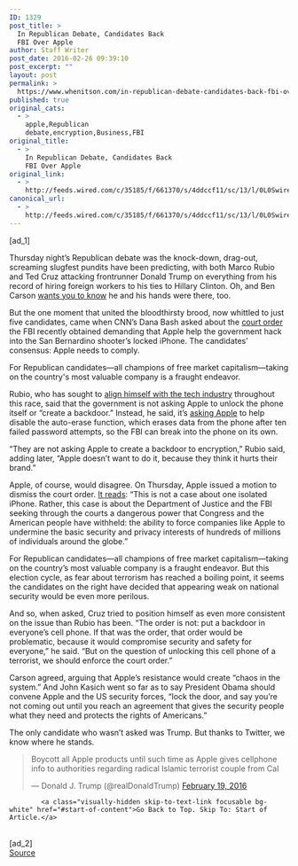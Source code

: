 ```yaml
---
ID: 1329
post_title: >
  In Republican Debate, Candidates Back
  FBI Over Apple
author: Staff Writer
post_date: 2016-02-26 09:39:10
post_excerpt: ""
layout: post
permalink: >
  https://www.whenitson.com/in-republican-debate-candidates-back-fbi-over-apple/
published: true
original_cats:
  - >
    apple,Republican
    debate,encryption,Business,FBI
original_title:
  - >
    In Republican Debate, Candidates Back
    FBI Over Apple
original_link:
  - >
    http://feeds.wired.com/c/35185/f/661370/s/4ddccf11/sc/13/l/0L0Swired0N0C20A160C0A20Crepublican0Edebate0Ecandidates0Eback0Efbi0Eapple0C/story01.htm
canonical_url:
  - >
    http://feeds.wired.com/c/35185/f/661370/s/4ddccf11/sc/13/l/0L0Swired0N0C20A160C0A20Crepublican0Edebate0Ecandidates0Eback0Efbi0Eapple0C/story01.htm
---
```

 [ad_1]
<br><div id=""><p>Thursday night’s Republican debate was the knock-down, drag-out, screaming slugfest pundits have been predicting, with both Marco Rubio and Ted Cruz attacking frontrunner Donald Trump on everything from his record of hiring foreign workers to his ties to Hillary Clinton. Oh, and Ben Carson <a href="http://time.com/4238346/ben-carson-republican-debate-fruit-salad/" target="_blank">wants you to know</a> he and his hands were there, too. </p>
<p>But the one moment that united the bloodthirsty brood, now whittled to just five candidates, came when CNN’s Dana Bash asked about the <a href="http://www.wired.com/2016/02/magistrate-orders-apple-to-help-fbi-hack-phone-of-san-bernardino-shooter/" target="_blank">court order</a> the FBI recently obtained demanding that Apple help the government hack into the San Bernardino shooter’s locked iPhone. The candidates’ consensus: Apple needs to comply.</p>
<p data-js="fader" class="pullquote carve fader">
	For Republican candidates—all champions of free market capitalism—taking on the country's most valuable company is a fraught endeavor.	<span class="attribution"/>
</p>

<p>Rubio, who has sought to <a href="http://www.wired.com/2015/10/marco-rubio-tech-industry-savior/" target="_blank">align himself with the tech industry</a> throughout this race, said that the government is not asking Apple to unlock the phone itself or “create a backdoor.” Instead, he said, it’s <a href="http://www.wired.com/2016/02/magistrate-orders-apple-to-help-fbi-hack-phone-of-san-bernardino-shooter/" target="_blank">asking Apple</a> to help disable the auto-erase function, which erases data from the phone after ten failed password attempts, so the FBI can break into the phone on its own. </p>
<p>“They are not asking Apple to create a backdoor to encryption,” Rubio said, adding later, “Apple doesn’t want to do it, because they think it hurts their brand.”</p>
<p>Apple, of course, would disagree. On Thursday, Apple issued a motion to dismiss the court order. <a href="http://www.wired.com/2016/02/apple-brief-fbi-response-iphone/" target="_blank">It reads</a>: “This is not a case about one isolated iPhone. Rather, this case is about the Department of Justice and the FBI seeking through the courts a dangerous power that Congress and the American people have withheld: the ability to force companies like Apple to undermine the basic security and privacy interests of hundreds of millions of individuals around the globe.”</p>



<p>For Republican candidates—all champions of free market capitalism—taking on the country’s most valuable company is a fraught endeavor. But this election cycle, as fear about terrorism has reached a boiling point, it seems the candidates on the right have decided that appearing weak on national security would be even more perilous.</p>
<p>And so, when asked, Cruz tried to position himself as even more consistent on the issue than Rubio has been. “The order is not: put a backdoor in everyone’s cell phone. If that was the order, that order would be problematic, because it would compromise security and safety for everyone,” he said. “But on the question of unlocking this cell phone of a terrorist, we should enforce the court order.”</p>
<p>Carson agreed, arguing that Apple’s resistance would create “chaos in the system.” And John Kasich went so far as to say President Obama should convene Apple and the US security forces, “lock the door, and say you’re not coming out until you reach an agreement that gives the security people what they need and protects the rights of Americans.”</p>
<p>The only candidate who wasn’t asked was Trump. But thanks to Twitter, we know where he stands.</p>
<blockquote class="twitter-tweet" data-lang="en" readability="8.219387755102"><p lang="en" dir="ltr">Boycott all Apple products until such time as Apple gives cellphone info to authorities regarding radical Islamic terrorist couple from Cal</p>
<p>— Donald J. Trump (@realDonaldTrump) <a href="https://twitter.com/realDonaldTrump/status/700796528844103680">February 19, 2016</a></p></blockquote>


			<a class="visually-hidden skip-to-text-link focusable bg-white" href="#start-of-content">Go Back to Top. Skip To: Start of Article.</a>

			
</div>
<br>[ad_2]
<br><a href="http://feeds.wired.com/c/35185/f/661370/s/4ddccf11/sc/13/l/0L0Swired0N0C20A160C0A20Crepublican0Edebate0Ecandidates0Eback0Efbi0Eapple0C/story01.htm">Source </a>